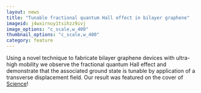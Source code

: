 ```yaml
---
layout: news
title: "Tunable fractional quantum Hall effect in bilayer graphene"
imageid: j4wxirnuy1tsihzz9ivj
image_options: "c_scale,w_400"
thumbnail_options: "c_scale,w_400"
category: feature
---
```


Using a novel technique to fabricate bilayer graphene devices with ultra-high mobility we observe the fractional quantum Hall effect and demonstrate that the associated ground state is tunable by application of a transverse displacement field.  Our result was featured on the cover of [Science]!

[Science]: http://www.sciencemag.org/content/345/6192/61
